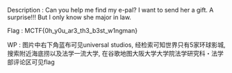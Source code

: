 Description : Can you help me find my e-pal? I want to send her a gift. A surprise!!!
              But I only know she major in law.

Flag : MCTF{0h_y0u_ar3_th3_b3st_w1ngman}

WP : 图片中右下角蓝布可见universal studios, 经检索可知世界只有5家环球影城, 搜索附近海底捞以及法学一流大学, 在谷歌地图大阪大学大学院法学研究科・法学部评论区可见flag